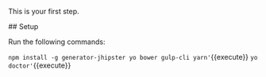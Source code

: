 This is your first step.

## Setup

Run the following commands:

`npm install -g generator-jhipster yo bower gulp-cli yarn'`{{execute}}
`yo doctor'`{{execute}}
